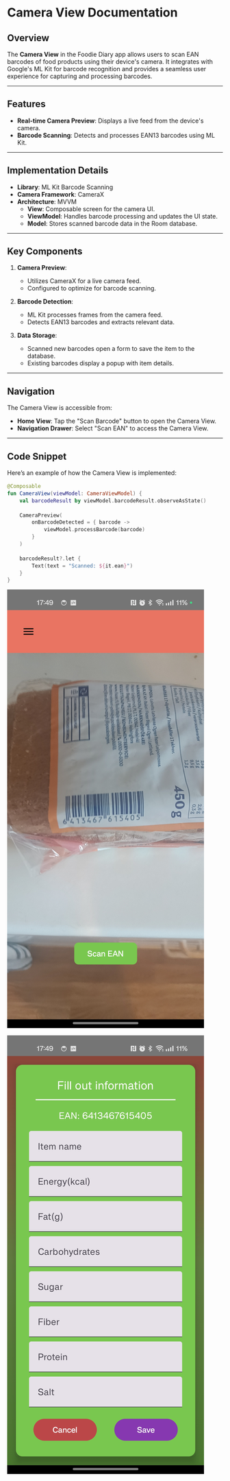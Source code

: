 # Camera View Documentation

## Overview
The **Camera View** in the Foodie Diary app allows users to scan EAN barcodes of food products using their device's camera. It integrates with Google's ML Kit for barcode recognition and provides a seamless user experience for capturing and processing barcodes.

---

## Features
- **Real-time Camera Preview**: Displays a live feed from the device's camera.
- **Barcode Scanning**: Detects and processes EAN13 barcodes using ML Kit.

---

## Implementation Details
- **Library**: ML Kit Barcode Scanning
- **Camera Framework**: CameraX
- **Architecture**: MVVM
  - **View**: Composable screen for the camera UI.
  - **ViewModel**: Handles barcode processing and updates the UI state.
  - **Model**: Stores scanned barcode data in the Room database.

---

## Key Components
1. **Camera Preview**:
   - Utilizes CameraX for a live camera feed.
   - Configured to optimize for barcode scanning.

2. **Barcode Detection**:
   - ML Kit processes frames from the camera feed.
   - Detects EAN13 barcodes and extracts relevant data.


3. **Data Storage**:
   - Scanned new barcodes open a form to save the item to the database.
   - Existing barcodes display a popup with item details.

---

## Navigation
The Camera View is accessible from:
- **Home View**: Tap the "Scan Barcode" button to open the Camera View.
- **Navigation Drawer**: Select "Scan EAN" to access the Camera View.

---

## Code Snippet
Here’s an example of how the Camera View is implemented:

```kotlin
@Composable
fun CameraView(viewModel: CameraViewModel) {
    val barcodeResult by viewModel.barcodeResult.observeAsState()

    CameraPreview(
        onBarcodeDetected = { barcode ->
            viewModel.processBarcode(barcode)
        }
    )

    barcodeResult?.let {
        Text(text = "Scanned: ${it.ean}")
    }
}

```

![Camera](/docs/images/camera.jpg)

![Form](/docs/images/form.jpg)